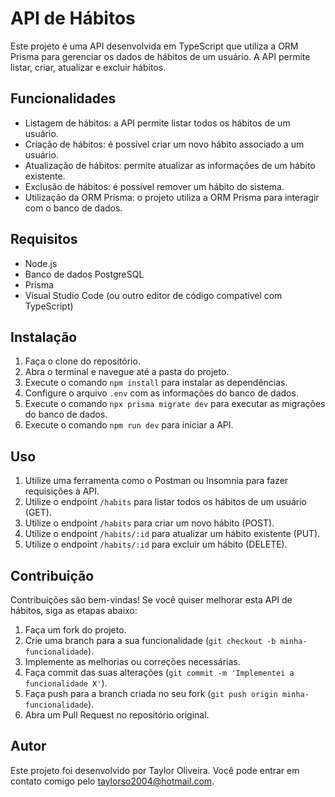 # API de Hábitos

Este projeto é uma API desenvolvida em TypeScript que utiliza a ORM Prisma para gerenciar os dados de hábitos de um usuário. A API permite listar, criar, atualizar e excluir hábitos.

## Funcionalidades

- Listagem de hábitos: a API permite listar todos os hábitos de um usuário.
- Criação de hábitos: é possível criar um novo hábito associado a um usuário.
- Atualização de hábitos: permite atualizar as informações de um hábito existente.
- Exclusão de hábitos: é possível remover um hábito do sistema.
- Utilização da ORM Prisma: o projeto utiliza a ORM Prisma para interagir com o banco de dados.

## Requisitos

- Node.js
- Banco de dados PostgreSQL
- Prisma
- Visual Studio Code (ou outro editor de código compatível com TypeScript)

## Instalação

1. Faça o clone do repositório.
2. Abra o terminal e navegue até a pasta do projeto.
3. Execute o comando `npm install` para instalar as dependências.
4. Configure o arquivo `.env` com as informações do banco de dados.
5. Execute o comando `npx prisma migrate dev` para executar as migrações do banco de dados.
6. Execute o comando `npm run dev` para iniciar a API.

## Uso

1. Utilize uma ferramenta como o Postman ou Insomnia para fazer requisições à API.
2. Utilize o endpoint `/habits` para listar todos os hábitos de um usuário (GET).
3. Utilize o endpoint `/habits` para criar um novo hábito (POST).
4. Utilize o endpoint `/habits/:id` para atualizar um hábito existente (PUT).
5. Utilize o endpoint `/habits/:id` para excluir um hábito (DELETE).

## Contribuição

Contribuições são bem-vindas! Se você quiser melhorar esta API de hábitos, siga as etapas abaixo:

1. Faça um fork do projeto.
2. Crie uma branch para a sua funcionalidade (`git checkout -b minha-funcionalidade`).
3. Implemente as melhorias ou correções necessárias.
4. Faça commit das suas alterações (`git commit -m 'Implementei a funcionalidade X'`).
5. Faça push para a branch criada no seu fork (`git push origin minha-funcionalidade`).
6. Abra um Pull Request no repositório original.

## Autor

Este projeto foi desenvolvido por Taylor Oliveira. Você pode entrar em contato comigo pelo taylorso2004@hotmail.com.
